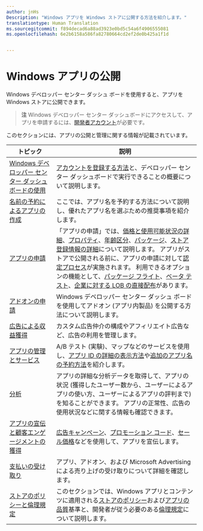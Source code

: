 ```yaml
---
author: jnHs
Description: "Windows アプリを Windows ストアに公開する方法を紹介します。"
translationtype: Human Translation
ms.sourcegitcommit: f894decad6a88ad3923e0bd5c54a6f4906555081
ms.openlocfilehash: 6e2b6158a586fa82780664cd2ef2de0b425a1f1d


---
```


# Windows アプリの公開

Windows デベロッパー センター ダッシュ ボードを使用すると、アプリを Windows ストアに公開できます。 

> **注** Windows デベロッパー センター ダッシュボードにアクセスして、アプリを申請するには、[開発者アカウント](http://go.microsoft.com/fwlink/p/?LinkId=615100)が必要です。

このセクションには、アプリの公開と管理に関する情報が記載されています。

| **トピック** | **説明** |
|-----------|-----------------|
| [Windows デベロッパー センター ダッシュボードの使用](using-the-windows-dev-center-dashboard.md) | [アカウントを登録する方法](opening-a-developer-account.md)と、デベロッパー センター ダッシュボードで実行できることの概要について説明します。 |
| [名前の予約によるアプリの作成](create-your-app-by-reserving-a-name.md) | ここでは、アプリ名を予約する方法について説明し、優れたアプリ名を選ぶための推奨事項を紹介します。 |
| [アプリの申請](app-submissions.md) | 「アプリの申請」では、[価格と使用可能状況の詳細](set-app-pricing-and-availability.md)、[プロパティ](enter-app-properties.md)、[年齢区分](age-ratings.md)、[パッケージ](upload-app-packages.md)、[ストア登録情報の詳細](create-app-store-listings.md)について説明します。 アプリがストアで公開される前に、アプリの申請に対して[認定プロセス](the-app-certification-process.md)が実施されます。 利用できるオプションの機能として、[パッケージ フライト](package-flights.md)、[ベータ テスト](beta-testing-and-targeted-distribution.md)、[企業に対する LOB の直接配布](distribute-lob-apps-to-enterprises.md)があります。 |
| [アドオンの申請](add-on-submissions.md) | Windows デベロッパー センター ダッシュ ボードを使用してアドオン (アプリ内製品) を公開する方法について説明します。 |
| [広告による収益獲得](monetize-with-ads.md) | カスタム広告仲介の構成やアフィリエイト広告など、広告の利用を管理します。 |
| [アプリの管理とサービス](app-management-and-services.md) | A/B テスト (実験)、マップなどのサービスを使用し、[アプリ ID の詳細の表示方法](view-app-identity-details.md)や[追加のアプリ名の予約方法](manage-app-names.md)を紹介します。 |
| [分析](analytics.md) | アプリの詳細な分析データを取得して、アプリの状況 (獲得したユーザー数から、ユーザーによるアプリの使い方、ユーザーによるアプリの評判まで) を知ることができます。 アプリの正常性、広告の使用状況などに関する情報も確認できます。 |
| [アプリの宣伝と顧客エンゲージメントの獲得](app-promotion-and-customer-engagement.md) | [広告キャンペーン](create-an-ad-campaign-for-your-app.md)、[プロモーション コード](generate-promotional-codes.md)、[セール価格](put-apps-and-add-ons-on-sale.md)などを使用して、アプリを宣伝します。 
| [支払いの受け取り](getting-paid-apps.md) | アプリ、アドオン、および Microsoft Advertising による売り上げの受け取りについて詳細を確認します。 |
| [ストアのポリシーと倫理規定](https://msdn.microsoft.com/library/windows/apps/dn764939.aspx) | このセクションでは、Windows アプリとコンテンツに適用される[ストアのポリシー](https://msdn.microsoft.com/library/windows/apps/dn764944.aspx)および[アプリの品質](https://msdn.microsoft.com/library/windows/apps/mt652261.aspx)基準と、開発者が従う必要のある[倫理規定](https://msdn.microsoft.com/library/windows/apps/dn764941.aspx)について説明します。 |
 



<!--HONumber=Nov16_HO1-->



